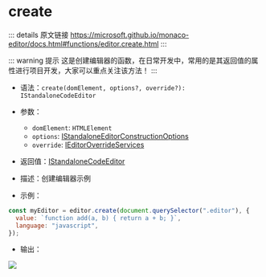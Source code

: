 # create

<backTop />
        
::: details 原文链接
https://microsoft.github.io/monaco-editor/docs.html#functions/editor.create.html
:::

::: warning 提示
这是创建编辑器的函数，在日常开发中，常用的是其返回值的属性进行项目开发，大家可以重点关注该方法！
:::

- 语法：`create(domElement, options?, override?): IStandaloneCodeEditor`

- 参数：
  - `domElement`: `HTMLElement`
  - `options`: [IStandaloneEditorConstructionOptions](/api/editor/IStandaloneEditorConstructionOptions.md)
  - `override`: [IEditorOverrideServices](/api/editor/IEditorOverrideServices.md)

- 返回值：[IStandaloneCodeEditor](/api/editor/IStandaloneCodeEditor.md)

- 描述：创建编辑器示例

- 示例：

```js
const myEditor = editor.create(document.querySelector(".editor"), {
  value: `function add(a, b) { return a + b; }`,
  language: "javascript",
});
```

- 输出：

<p>
  <img src='/createMyEditor.png'/>
</p>
